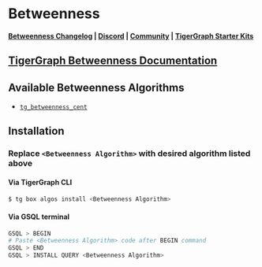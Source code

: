 
# Betweenness

#### [Betweenness Changelog](https://github.com/tigergraph/gsql-graph-algorithms/blob/master/algorithms/Centrality/betweenness/CHANGELOG.md) | [Discord](https://discord.gg/vFbmPyvJJN) | [Community](https://community.tigergraph.com) | [TigerGraph Starter Kits](https://github.com/zrougamed/TigerGraph-Starter-Kits-Parser)

## [TigerGraph Betweenness Documentation](https://docs.tigergraph.com/graph-ml/current/centrality-algorithms/betweenness-centrality)

## Available Betweenness Algorithms 

* [`tg_betweenness_cent`](https://github.com/tigergraph/gsql-graph-algorithms/blob/github_link_fix/algorithms/Centrality/betweenness/tg_betweenness_cent.gsql)

## Installation 

### Replace `<Betweenness Algorithm>` with desired algorithm listed above 

#### Via TigerGraph CLI

```bash
$ tg box algos install <Betweenness Algorithm>
```

#### Via GSQL terminal

```bash
GSQL > BEGIN
# Paste <Betweenness Algorithm> code after BEGIN command
GSQL > END 
GSQL > INSTALL QUERY <Betweenness Algorithm>
```
